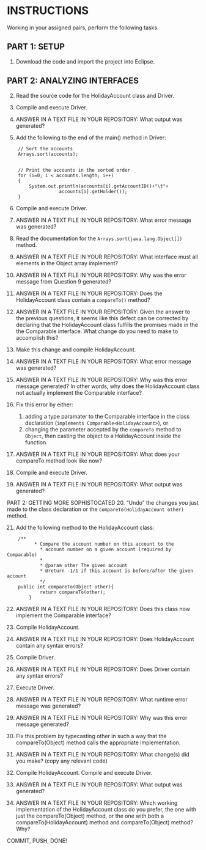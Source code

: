 # INSTRUCTIONS
Working in your assigned pairs, perform the following tasks.

## PART 1: SETUP 
1.	Download the code and import the project into Eclipse. 

## PART 2: ANALYZING INTERFACES 
2.	Read the source code for the HolidayAccount class and Driver.

3.	Compile and execute Driver.

4.	ANSWER IN A TEXT FILE IN YOUR REPOSITORY: What output was generated?

5.	Add the following to the end of the main() method in Driver:
```
	// Sort the accounts
	Arrays.sort(accounts);


	// Print the accounts in the sorted order
	for (i=0; i < accounts.length; i++)
	{
	    System.out.println(accounts[i].getAccountID()+"\t"+
			       accounts[i].getHolder());
	}
```
6.	Compile and execute Driver.

7.	ANSWER IN A TEXT FILE IN YOUR REPOSITORY: What error message was generated?

8.	Read the documentation for the `Arrays.sort(java.lang.Object[])` method.

9.	ANSWER IN A TEXT FILE IN YOUR REPOSITORY: What interface must all elements in the Object array implement?

10.	ANSWER IN A TEXT FILE IN YOUR REPOSITORY: Why was the error message from Question 9 generated?

11.	ANSWER IN A TEXT FILE IN YOUR REPOSITORY: Does the HolidayAccount class contain a `compareTo()` method?

12.	ANSWER IN A TEXT FILE IN YOUR REPOSITORY: Given the answer to the previous questions, it seems like this defect can be corrected by declaring that the HolidayAccount class fulfills the promises made in the the Comparable interface. What change do you need to make to accomplish this?

13.	Make this change and compile HolidayAccount.

14.	ANSWER IN A TEXT FILE IN YOUR REPOSITORY: What error message was generated?

15.	ANSWER IN A TEXT FILE IN YOUR REPOSITORY: Why was this error message generated? In other words, why does the HolidayAccount class not actually implement the Comparable interface?

16.	Fix this error by either:
    1. adding a type paramater to the Comparable interface in the class declaration (`implements Comparable<HolidayAccount>`), or
    2. changing the parameter accepted by the `compareTo` method to `Object`, then casting the object to a HolidayAccount inside the function.

17.	ANSWER IN A TEXT FILE IN YOUR REPOSITORY: What does your compareTo method look like now?

18.	Compile and execute Driver.

19.	ANSWER IN A TEXT FILE IN YOUR REPOSITORY: What output was generated?

PART 2: GETTING MORE SOPHISTOCATED 
20.	“Undo” the changes you just made to the class declaration or the `compareTo(HolidayAccount other)` method. 

21.	Add the following method to the HolidayAccount class:
```
	/**
     	  * Compare the account number on this account to the
     		* account number on a given account (required by Comparable)
    		*
     		* @param other The given account
     		* @return -1/1 if this account is before/after the given account
     		*/
   	public int compareTo(Object other){
       		return compareTo(other);       
    	}
```
22.	ANSWER IN A TEXT FILE IN YOUR REPOSITORY: Does this class now implement the Comparable interface?

23.	Compile HolidayAccount.

24.	ANSWER IN A TEXT FILE IN YOUR REPOSITORY: Does HolidayAccount contain any syntax errors?

25.	Compile Driver.

26.	ANSWER IN A TEXT FILE IN YOUR REPOSITORY: Does Driver contain any syntax errors?

27.	Execute Driver.

28.	ANSWER IN A TEXT FILE IN YOUR REPOSITORY: What runtime error message was generated?

29.	ANSWER IN A TEXT FILE IN YOUR REPOSITORY: Why was this error message generated?

30.	Fix this problem by typecasting other in such a way that the compareTo(Object) method calls the appropriate implementation.

31.	ANSWER IN A TEXT FILE IN YOUR REPOSITORY: What change(s) did you make? (copy any relevant code)

32.	Compile HolidayAccount. Compile and execute Driver.

33.	ANSWER IN A TEXT FILE IN YOUR REPOSITORY: What output was generated?

34.	ANSWER IN A TEXT FILE IN YOUR REPOSITORY: Which working implementation of the HolidayAccount class do you prefer, the one with just the compareTo(Object) method, or the one with both a compareTo(HolidayAccount) method and compareTo(Object) method? Why?

COMMIT, PUSH, DONE!
